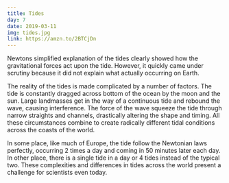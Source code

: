 ```yaml
---
title: Tides
day: 7
date: 2019-03-11
img: tides.jpg
link: https://amzn.to/2BTCjDn
---
```


Newtons simplified explanation of the tides clearly showed how the
gravitational forces act upon the tide. However, it quickly came under
scrutiny because it did not explain what actually occurring on Earth.

The reality of the tides is made complicated by a number of factors.
The tide is constantly dragged across bottom of the ocean by the moon and the sun.
Large landmasses get in the way of a continuous tide and rebound the wave,
causing interference. The force of the wave squeeze the tide through narrow
straights and channels, drastically altering the shape and timing. All these
circumstances combine to create radically different tidal conditions across the
coasts of the world.

In some place, like much of Europe, the tide follow the Newtonian laws
perfectly, occurring 2 times a day and coming in 50 minutes later each day. In
other place, there is a single tide in a day or 4 tides instead of the typical two.
These complexities and differences in tides across the world present a challenge
for scientists even today.

